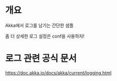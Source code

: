 # 개요
Akka에서 로그를 남기는 간단한 샘플

좀 더 상세한 로그 설정은 conf을 사용하자!

# 로그 관련 공식 문서
https://doc.akka.io/docs/akka/current/logging.html


